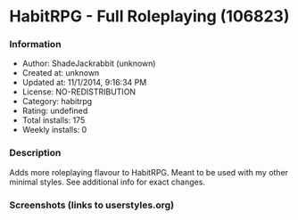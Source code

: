 # HabitRPG - Full Roleplaying (106823)

### Information
- Author: ShadeJackrabbit (unknown)
- Created at: unknown
- Updated at: 11/1/2014, 9:16:34 PM
- License: NO-REDISTRIBUTION
- Category: habitrpg
- Rating: undefined
- Total installs: 175
- Weekly installs: 0


### Description
Adds more roleplaying flavour to HabitRPG. Meant to be used with my other minimal styles. See additional info for exact changes.


### Screenshots (links to userstyles.org)



